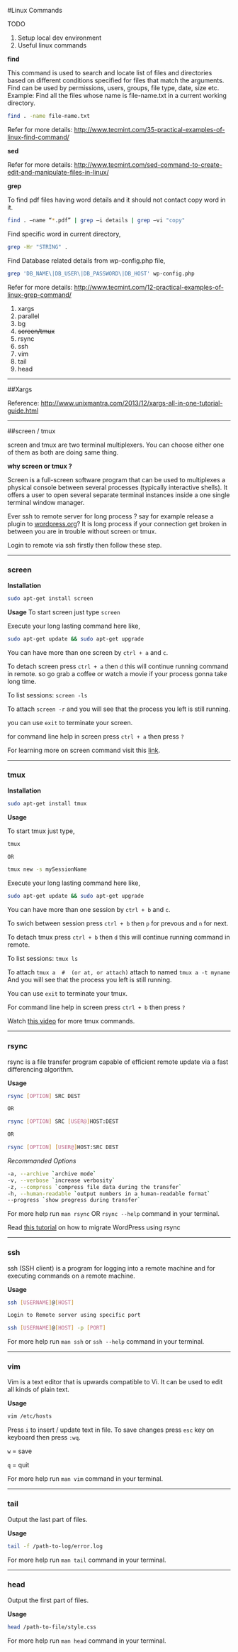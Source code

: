 #Linux Commands

TODO

1.	Setup local dev environment
2.	Useful linux commands

**find**

This command is used to search and locate list of files and directories based on different conditions specified for files that match the arguments. Find can be used by permissions, users, groups, file type, date, size etc. Example: Find all the files whose name is file-name.txt in a current working directory.

```bash
find . -name file-name.txt
```

Refer for more details: http://www.tecmint.com/35-practical-examples-of-linux-find-command/

**sed**

Refer for more details: http://www.tecmint.com/sed-command-to-create-edit-and-manipulate-files-in-linux/

**grep**

To find pdf files having word details and it should not contact copy word in it.

```bash
find . –name “*.pdf” | grep –i details | grep –vi "copy"
```

Find specific word in current directory,

```bash
grep -Hr "STRING" .
```

Find Database related details from wp-config.php file,

```bash
grep 'DB_NAME\|DB_USER\|DB_PASSWORD\|DB_HOST' wp-config.php
```

Refer for more details: http://www.tecmint.com/12-practical-examples-of-linux-grep-command/

1.	xargs
2.	parallel
3.	bg
4.	~~screen/tmux~~
5.	rsync
6.	ssh
7.	vim
8.	tail
9.	head

---

##Xargs

Reference: http://www.unixmantra.com/2013/12/xargs-all-in-one-tutorial-guide.html

---

##screen / tmux

screen and tmux are two terminal multiplexers. You can choose either one of them as both are doing same thing.

**why screen or tmux ?**

Screen is a full-screen software program that can be used to multiplexes a physical console between several processes (typically interactive shells). It offers a user to open several separate terminal instances inside a one single terminal window manager.

Ever ssh to remote server for long process ? say for example release a plugin to [wordpress.org](wordpress.org)? It is long process if your connection get broken in between you are in trouble without screen or tmux.

Login to remote via ssh firstly then follow these step.

---

### screen

**Installation**

```bash
sudo apt-get install screen
```

**Usage** To start screen just type `screen`

Execute your long lasting command here like,

```bash
sudo apt-get update && sudo apt-get upgrade
```

You can have more than one screen by `ctrl + a` and `c`.

To detach screen press `ctrl + a` then `d` this will continue running command in remote. so go grab a coffee or watch a movie if your process gonna take long time.

To list sessions: `screen -ls`

To attach `screen -r` and you will see that the process you left is still running.

you can use `exit` to terminate your screen.

for command line help in screen press `ctrl + a` then press `?`

For learning more on screen command visit this [link](http://www.tecmint.com/screen-command-examples-to-manage-linux-terminals/).

---

### tmux

**Installation**

```bash
sudo apt-get install tmux
```

**Usage**

To start tmux just type,

```bash
tmux

OR

tmux new -s mySessionName
```

Execute your long lasting command here like,

```bash
sudo apt-get update && sudo apt-get upgrade
```

You can have more than one session by `ctrl + b` and `c`.

To swich between session press `ctrl + b` then `p` for prevous and `n` for next.

To detach tmux press `ctrl + b` then `d` this will continue running command in remote.

To list sessions: `tmux ls`

To attach `tmux a  #  (or at, or attach)` attach to named `tmux a -t myname` And you will see that the process you left is still running.

You can use `exit` to terminate your tmux.

For command line help in screen press `ctrl + b` then press `?`

Watch [this video](https://www.youtube.com/watch?v=BHhA_ZKjyxo) for more tmux commands.

---

### rsync

rsync is a file transfer program capable of efficient remote update via a fast differencing algorithm.

**Usage**

```bash
rsync [OPTION] SRC DEST

OR

rsync [OPTION] SRC [USER@]HOST:DEST

OR

rsync [OPTION] [USER@]HOST:SRC DEST
```

*Recommanded Options*

```bash
-a, --archive `archive mode`
-v, --verbose `increase verbosity`
-z, --compress `compress file data during the transfer`
-h, --human-readable `output numbers in a human-readable format`
--progress `show progress during transfer`
```

For more help run `man rsync` OR `rsync --help` command in your terminal.

Read [this tutorial](https://www.rosehosting.com/blog/migrate-your-wordpress-website-to-a-new-virtual-server/) on how to migrate WordPress using rsync

---

### ssh

ssh (SSH client) is a program for logging into a remote machine and for executing commands on a remote machine.

**Usage**

```bash
ssh [USERNAME]@[HOST]
```

```bash
Login to Remote server using specific port

ssh [USERNAME]@[HOST] -p [PORT]
```

For more help run `man ssh` or `ssh --help` command in your terminal.

---

### vim

Vim is a text editor that is upwards compatible to Vi. It can be used to edit all kinds of plain text.

**Usage**

```bash
vim /etc/hosts
```

Press `i` to insert / update text in file. To save changes press `esc` key on keyboard then press `:wq`.

`w` = save

`q` = quit

For more help run `man vim` command in your terminal.

---

### tail

Output the last part of files.

**Usage**

```bash
tail -f /path-to-log/error.log
```

For more help run `man tail` command in your terminal.

---

### head

Output the first part of files.

**Usage**

```bash
head /path-to-file/style.css
```

For more help run `man head` command in your terminal.
